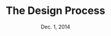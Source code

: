 ---
title: The Design Process
week: 2
number: 1
date: Dec. 1, 2014

resources:
  articles:
    - url: http://v2.centralstory.com/about/squiggle/
#     - url: http://www.designcouncil.org.uk/sites/default/files/asset/document/ElevenLessons_Design_Council%20(2).pdf
#     - url: http://www.designcouncil.org.uk/
  videos:
    - title: Simon Sinek on “Start with why”
      url: http://www.youtube.com/watch?v=wMLSrqYk0UE


terms:
  -
    term: Dieter Rams
    definition: A highly celebrated product designer best known for his long career at Braun. http://en.wikipedia.org/wiki/Dieter_Rams
  -
    term: Damien Newman
    definition: Best known for creating the Design Process Squiggle, Damien worked at IDEO and frog design before founding the firm Central. He also teaches at Stanford.
  -
    term: User-centered design
    definition: http://en.wikipedia.org/wiki/User-centered_design
  -
    term: Activity-centered design
    definition: http://en.wikipedia.org/wiki/Activity-centered_design
  -
    term: Process-centered design
    definition: http://en.wikipedia.org/wiki/Process-centered_design
  -
    term: Empathic design
    definition: http://en.wikipedia.org/wiki/Empathic_design
  -
    term: Divergent Thinking
    definition: Divergent thinking pertains to any method that encourages broad exploration in order to generate creative ideas.
  -
    term: Convergent Thinking
    definition: Convergent thinking pertains to any method that focuses on a team coming up with a single, agreed-upon solution.
  -
    term: Double Diamond Model
    definition: The underlying design process framework shared by many design organizations, as discovered by research done by The Design Council. http://www.designcouncil.org.uk/sites/default/files/asset/document/ElevenLessons_Design_Council%20(2).pdf
  -
    term: Paul Rand
    definition: One of the most famous graphic designers, especially known for creating timeless, iconic logos for corporations including IBM, UPS, Enron, ABC, and others.
  -
    term: Charles Eames
    definition: Along with his wife Ray, iconic product designer most known for designing furniture for Herman Miller. http://en.wikipedia.org/wiki/Charles_and_Ray_Eames
  -
    term: Five Whys Technique
    definition: An iterative question-asking technique used to discover the root cause of a problem. http://en.wikipedia.org/wiki/5_Whys


---